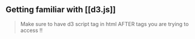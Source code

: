 ## Getting familiar with [[d3.js]]

> Make sure to have d3 script tag in html AFTER tags you are trying to access !!